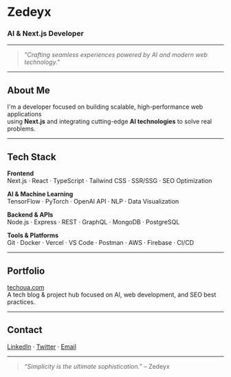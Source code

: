 # Zedeyx
### AI & Next.js Developer

---

> *"Crafting seamless experiences powered by AI and modern web technology."*  

---

## About Me

I'm a developer focused on building scalable, high-performance web applications  
using **Next.js** and integrating cutting-edge **AI technologies** to solve real problems.  

---

## Tech Stack

**Frontend**  
Next.js · React · TypeScript · Tailwind CSS · SSR/SSG · SEO Optimization  

**AI & Machine Learning**  
TensorFlow · PyTorch · OpenAI API · NLP · Data Visualization  

**Backend & APIs**  
Node.js · Express · REST · GraphQL · MongoDB · PostgreSQL  

**Tools & Platforms**  
Git · Docker · Vercel · VS Code · Postman · AWS · Firebase · CI/CD  

---

## Portfolio

[techoua.com](https://techoua.com)  
A tech blog & project hub focused on AI, web development, and SEO best practices.

---

## Contact

[LinkedIn](https://linkedin.com/in/your-linkedin) · [Twitter](https://twitter.com/your-twitter) · [Email](mailto:your-email@example.com)

---

> *“Simplicity is the ultimate sophistication.”* – Zedeyx
